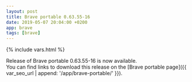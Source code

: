 ```yaml
---
layout: post
title: Brave portable 0.63.55-16
date: 2019-05-07 20:04:00 +0200
app: brave
tags: [brave]
---
```

{% include vars.html %}

Release of Brave portable 0.63.55-16 is now available.<br />
You can find links to download this release on the [Brave portable page]({{ var_seo_url | append: '/app/brave-portable/' }}).